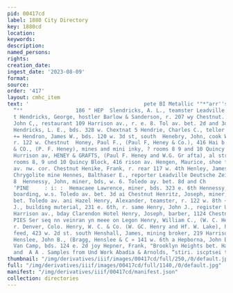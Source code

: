 ```yaml
---
pid: 00417cd
label: 1880 City Directory
key: 1880cd
location: 
keywords: 
description: 
named_persons: 
rights: 
creation_date: 
ingest_date: '2023-08-09'
format: 
source: 
order: '417'
layout: cmhc_item
text: '                                     pete BI Metallic °"*"arr''stsisca''strecn,
  “°°                 186 " HEP  Slendricks, A. L., teamster Leadville lumber Co.
  t Hendricks, George, hostler Barlow & Sanderson, r. 207 wy Chestnut. 2 Hendricks,
  John C,, restaurant 109 Harrison av., r. e. 8. Tol av. bet. 2d and 3d sta. south  &
  Hendricks, L. E., bds. 328 w. Chextnat 5 Hendrie, Charles C., teller Bank of Leadville
  += Hendron, James W., bds. 120 w. 3d st, south  Henebry, John, cook Watson & Smith,
  r. 122 w. Chestnut  Honey, Paul F., (Paul F, Heney & Co.), 416 Hai b  , PAUL F.,
  & CO., (P. F. Heney), mines and mini inky, ? rooms 8 9 and 10 Quincy Block, 416
  Hurrison av, HENEY & GRAFTS, (Paul F. Heney and W.G. Gr afta), al stracts of title,
  rooms 8, 9 und 10 Quincy Block, 416 rison av. Hengen, Maurice, shoe fitter, 1. Harrison
  av. nw. cor. Chestnut Henike, Frank, r. rear 117 w. 4th Henley, James H., supt.
  Chrygolite mine Hennes, Balthaser E., reporter Leadville Deutsche Zeitung, 2 e.
  8  Hennessy, John, miner, bds, w. 6. Toledo ay. bet. 8d and Ch                                             cor
  ‘PINE     : i: :  Hemacaee Lawrence, miner, bds. 323 e. 6th Hennessy, Mary Mise,
  boarding, w.s. Toledo av. bet. 3d ai Chestnut Henritz, Joseph, miner, r. n.s. Chestnut
  bet. Toledo av. ani Hazel Henry, Alexander, teamster, r. 122 w. 8th ~ Henry, Charles
  J., building muterial, 231 e. 6th, r. same Henry, John J., register U.S. Land Office,
  Harrison av., bday Clarendon Hotel Henry, Joseph, barber, 1124 Chestnut, r. same
  PIES Ser seq nn veinran yn meee on Legon Henry, William C., (W. C. Henry & Co.},
  r. Denver, Colo. Henry, W. C. & Co. (W. GC. Henry and Hf. W. Lake), hay, flo and
  feed, 423 w. 2d st. south Henshall, James, mining broker, 219 Harrison av., r. same
  Henslee, John B., (Bragg, Henslee & C » 141 w. 6th a Hepborna, John B, clerk A.
  Van Camp, bds. 124 e. 2d joy Hepner, Frank, "Brooklyn Heights bet. Harrison av.
  and  A A . Samples from Und Work Abadia & Arnolds, “stiri. iscptsei tush Pop fr     RIFFITH        '
thumbnail: "/img/derivatives/iiif/images/00417cd/full/250,/0/default.jpg"
full: "/img/derivatives/iiif/images/00417cd/full/1140,/0/default.jpg"
manifest: "/img/derivatives/iiif/00417cd/manifest.json"
collection: directories
---
```

